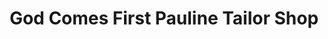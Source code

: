 ---
title: "God Comes First Pauline Tailor Shop"
url: /ganta/god-comes-first-pauline-tailor-shop/
shop: Schneiderei
---